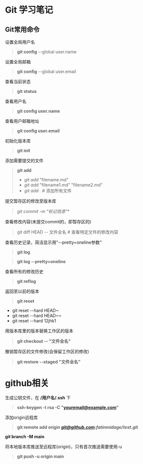 # Git 学习笔记
## Git常用命令
设置全局用户名

> **git config** --global user.name

设置全局邮箱

> **git config** --global user.email

查看当前状态

> **git status**

查看用户名

> **git config user.name**

查看用户邮箱地址

> **git config user.email**

初始化版本库
> **git init**

添加需要提交的文件
> **git add**
> - *git add* "filename.md"
> - *git add* "filename1.md" "filename2.md"
> - *git add .* # 添加所有文件

提交暂存区的修改至版本库

> *git commit -m "标记信息"**

查看修改内容(未提交commit的，即暂存区的)

>git diff HEAD -- 文件全名 # 查看特定文件的修改内容

查看历史记录，简洁显示用"--pretty=oneline参数"
> **git log**

> **git log --pretty=oneline**

查看所有的修改历史
> **git reflog**

 返回至以前的版本

> **git reset**
- git reset --hard HEAD~
- git reset --hard HEAD~~
- git reset --hard 12jhk1

用版本库里的版本替换工作区的版本
> **git checkout -- "文件全名"**

撤销暂存区的文件修改(会保留工作区的修改)

> **git restore --staged "文件全名"**

# github相关

生成公钥文件，在 **/用户名/.ssh** 下
> **ssh-keygen -t rsa -C "youremail@example.com"**

添加origin远程库
> **git remote add origin *git@github.com:fatinmidage/test.git***


**git branch -M main**

将本地版本库推送至远程库(origin)，只有首次推送需要使用-u
>**git push -u origin main**

